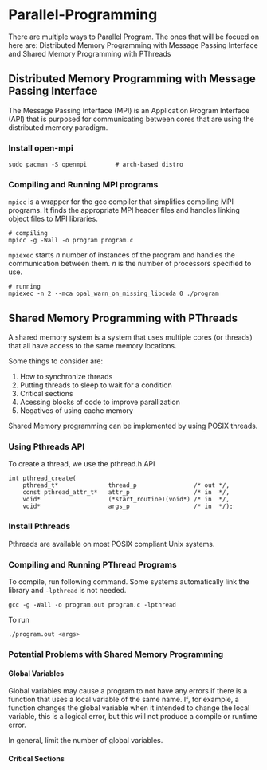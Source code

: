 # Parallel-Programming
There are multiple ways to Parallel Program. The ones that will be focued on
here are: Distributed Memory Programming with Message Passing Interface and
Shared Memory Programming with PThreads


## Distributed Memory Programming with Message Passing Interface
The Message Passing Interface (MPI) is an Application Program Interface (API)
that is purposed for communicating between cores that are using the distributed
memory paradigm.


### Install open-mpi

```
sudo pacman -S openmpi        # arch-based distro
```


### Compiling and Running MPI programs
`mpicc` is a wrapper for the gcc compiler that simplifies compiling MPI 
programs. It finds the appropriate MPI header files and handles linking object
files to MPI libraries.

```
# compiling
mpicc -g -Wall -o program program.c
```

`mpiexec` starts *n* number of instances of the program and handles the
communication between them. *n* is the number of processors specified to use.

```
# running
mpiexec -n 2 --mca opal_warn_on_missing_libcuda 0 ./program
```


## Shared Memory Programming with PThreads
A shared memory system is a system that uses multiple cores (or threads) that
all have access to the same memory locations.

Some things to consider are:
1. How to synchronize threads
1. Putting threads to sleep to wait for a condition
1. Critical sections
1. Acessing blocks of code to improve parallization
1. Negatives of using cache memory

Shared Memory programming can be implemented by using POSIX threads.


### Using Pthreads API
To create a thread, we use the pthread.h API
```
int pthread_create(
    pthread_t*              thread_p                /* out */,
    const pthread_attr_t*   attr_p                  /* in  */,
    void*                   (*start_routine)(void*) /* in  */,
    void*                   args_p                  /* in  */);
```


### Install Pthreads
Pthreads are available on most POSIX compliant Unix systems.


### Compiling and Running PThread Programs
To compile, run following command. Some systems automatically link the library
and `-lpthread` is not needed.
```
gcc -g -Wall -o program.out program.c -lpthread
```

To run
```
./program.out <args>
```


### Potential Problems with Shared Memory Programming

#### Global Variables
Global variables may cause a program to not have any errors if there is a
function that uses a local variable of the same name. If, for example, a
function changes the global variable when it intended to change the local
variable, this is a logical error, but this will not produce a compile or
runtime error.

In general, limit the number of global variables.


#### Critical Sections

